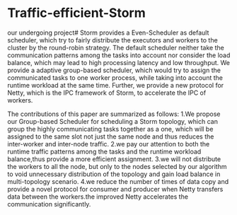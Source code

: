# Traffic-efficient-Storm
our undergoing project#
Storm provides a Even-Scheduler as default scheduler, which try to fairly distribute the executors and workers to the cluster by the round-robin strategy. The default scheduler neither take the communication patterns among the tasks into account nor consider the load balance, which may lead to high processing latency and low throughput. We provide a adaptive group-based scheduler, which would try to assign the communicated tasks to one worker process, while taking into account the runtime workload at the same time. Further, we provide a new protocol for  Netty, which is the IPC framework of Storm, to accelerate the IPC of workers.  

The contributions of this paper are summarized as follows:
1.We propose our Group-based Scheduler for scheduling a Storm topology, which can group the highly communicating tasks together as a one, which will be assigned to the same slot not just the same node and thus reduces the inter-worker and inter-node traffic.
2.we pay our attention to both the runtime traffic patterns among the tasks and the runtime workload balance,thus provide a more efficient assignment.
3.we will not distribute the workers to all the node, but only to the nodes selected by our algorithm to void unnecessary distribution of the topology and gain load balance in multi-topology scenario.
4.we reduce the number of times of data copy and provide a novel protocol for consumer and producer when Netty transfers data between the workers.the improved Netty  accelerates the communication significantly. 

